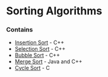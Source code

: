 # Sorting Algorithms

### Contains

- [Insertion Sort](./insertion-sort/) - C++
- [Selection Sort](./selection-sort/) - C++
- [Bubble Sort](./bubble-sort/) - C++
- [Merge Sort](./merge-sort/) - Java and C++
- [Cycle Sort](./cycle-sort/) - C
